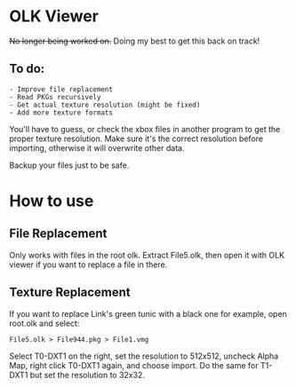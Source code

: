 ﻿# OLK Viewer
~~No longer being worked on.~~
Doing my best to get this back on track!

## To do:
	- Improve file replacement
	- Read PKGs recursively
	- Get actual texture resolution (might be fixed)
	- Add more texture formats

You'll have to guess, or check the xbox files in another program to get the proper texture resolution. 
Make sure it's the correct resolution before importing, otherwise it will overwrite other data.

Backup your files just to be safe.


# How to use

## File Replacement
Only works with files in the root olk. Extract File5.olk, then open it with OLK viewer if you want to replace a file in there.

## Texture Replacement
If you want to replace Link's green tunic with a black one for example, open root.olk and select:

	File5.olk > File944.pkg > File1.vmg

Select T0-DXT1 on the right, set the resolution to 512x512, uncheck Alpha Map, right click T0-DXT1 again, and choose import.
Do the same for T1-DXT1 but set the resolution to 32x32.
